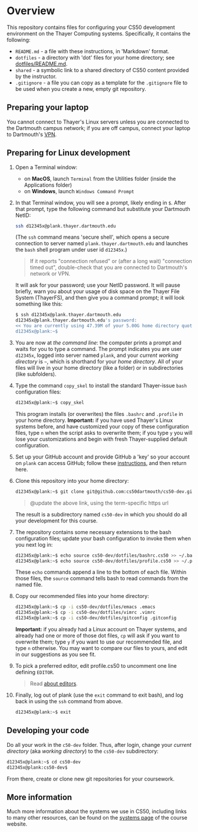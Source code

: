 # Overview

This repository contains files for configuring your CS50 development environment on the Thayer Computing systems.
Specifically, it contains the following:

* `README.md` - a file with these instructions, in 'Markdown' format.
* `dotfiles` - a directory with 'dot' files for your home directory; see [dotfiles/README.md](dotfiles/README.md).
* `shared` - a symbolic link to a shared directory of CS50 content provided by the instructor.
* `.gitignore` - a file you can copy as a template for the `.gitignore` file to be used when you create a new, empty git repository.

## Preparing your laptop

You cannot connect to Thayer's Linux servers unless you are connected to the Dartmouth campus network; if you are off campus, connect your laptop to Dartmouth's [VPN](https://services.dartmouth.edu/TDClient/1806/Portal/KB/?CategoryID=13404).

## Preparing for Linux development

1. Open a Terminal window:

	* on **MacOS**, launch `Terminal` from the Utilities folder (inside the Applications folder)
	* on **Windows**, launch `Windows Command Prompt`

2. In that Terminal window, you will see a prompt, likely ending in `$`.  After that prompt, type the following command but substitute your Dartmouth NetID:

	```bash
	ssh d12345x@plank.thayer.dartmouth.edu
	```
	
	(The `ssh` command means 'secure shell', which opens a secure connection to server named `plank.thayer.dartmouth.edu` and launches the `bash` shell program under user id `d12345x`.)
	
	> If it reports "connection refused" or (after a long wait) "connection timed out", double-check that you are connected to Dartmouth's network or VPN.
	
	It will ask for your password; use your NetID password.
	It will pause briefly, warn you about your usage of disk space on the Thayer File System (ThayerFS), and then give you a command prompt; it will look something like this:
	
	```bash
	$ ssh d12345x@plank.thayer.dartmouth.edu
	d12345x@plank.thayer.dartmouth.edu's password:
	<< You are currently using 47.39M of your 5.00G home directory quota. >>
	d12345x@plank:~$
	```
	
3. You are now at *the command line*: the computer prints a prompt and waits for you to type a command.
	The prompt indicates you are user `d12345x`, logged into server named `plank`, and your *current working directory* is `~`, which is shorthand for your *home directory*.
	All of your files will live in your home directory (like a folder) or in subdirectories (like subfolders).

4. Type the command `copy_skel` to install the standard Thayer-issue `bash` configuration files:

	```bash
	d12345x@plank:~$ copy_skel
	```
	
	This program installs (or overwrites) the files  `.bashrc` and `.profile` in your home directory.
	**Important:** if you have used Thayer's Linux systems before, and have customized your copy of these configuration files, type `n` when the script asks to overwrite them; if you type `y` you will lose your customizations and begin with fresh Thayer-supplied default configuration.

5. Set up your GitHub account and provide GitHub a 'key' so your account on `plank` can access GitHub; follow these [instructions](https://www.cs.dartmouth.edu/~cs50/Logistics/github.html), and then return here.

6. Clone this repository into your home directory:
	<!-- @CHANGEME - insert term-specific repo link -->
	
	```bash
	d12345x@plank:~$ git clone git@github.com:cs50dartmouth/cs50-dev.git 
	```
	
	>@update the above link, using the term-specific https url

	The result is a subdirectory named `cs50-dev` in which you should do all your development for this course.

7. The repository contains some necessary extensions to the bash configuration files; update your bash configuration to invoke them when you next log in:

	```bash
	d12345x@plank:~$ echo source cs50-dev/dotfiles/bashrc.cs50 >> ~/.bashrc
	d12345x@plank:~$ echo source cs50-dev/dotfiles/profile.cs50 >> ~/.profile
	```
	
	These `echo` commands append a line to the bottom of each file.
	Within those files, the `source` command tells bash to read commands from the named file.

8. Copy our recommended files into your home directory:
	
	```bash
	d12345x@plank:~$ cp -i cs50-dev/dotfiles/emacs .emacs
	d12345x@plank:~$ cp -i cs50-dev/dotfiles/vimrc .vimrc
	d12345x@plank:~$ cp -i cs50-dev/dotfiles/gitconfig .gitconfig
	```
	
	**Important:** if you already had a Linux account on Thayer systems, and already had one or more of those dot files, `cp` will ask if you want to overwrite them; type `y` if you want to use our recommended file, and type `n` otherwise.
	You may want to compare our files to yours, and edit in our suggestions as you see fit.

9. To pick a preferred editor, edit profile.cs50 to uncomment one line defining `EDITOR`.

	> Read [about editors](https://www.cs.dartmouth.edu/~kotz/cs50/Logistics/systems.html#editors).

10. Finally, log out of plank (use the `exit` command to exit bash), and log back in using the `ssh` command from above.

	```bash
	d12345x@plank:~$ exit
	```

## Developing your code

Do all your work in the `c50-dev` folder.
Thus, after login, change your *current directory* (aka *working directory*) to the `cs50-dev` subdirectory:

```bash
d12345x@plank:~$ cd cs50-dev
d12345x@plank:cs50-dev$ 
```

From there, create or clone new git repositories for your coursework.


## More information

Much more information about the systems we use in CS50, including links to many other resources, can be found on the [systems page](https://www.cs.dartmouth.edu/~kotz/cs50/Logistics/systems.html) of the course website.
